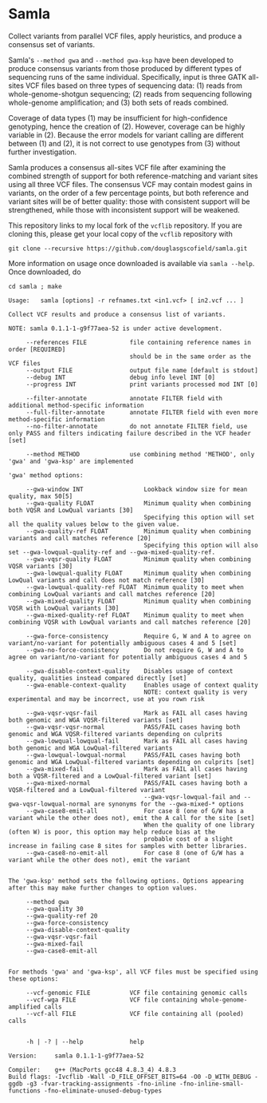 Samla
=====

Collect variants from parallel VCF files, apply heuristics, and produce a consensus set of variants.

Samla's `--method gwa` and `--method gwa-ksp` have been developed to produce consensus variants from those produced by different types of sequencing runs of the same individual.  Specifically, input is three GATK all-sites VCF files based on three types of sequencing data: (1) reads from whole-genome-shotgun sequencing; (2) reads from sequencing following whole-genome amplification; and (3) both sets of reads combined.

Coverage of data types (1) may be insufficient for high-confidence genotyping, hence the creation of (2).  However, coverage can be highly variable in (2).  Because the error models for variant calling are different between (1) and (2), it is not correct to use genotypes from (3) without further investigation.

Samla produces a consensus all-sites VCF file after examining the combined strength of support for both reference-matching and variant sites using all three VCF files.  The consensus VCF may contain modest gains in variants, on the order of a few percentage points, but both reference and variant sites will be of better quality: those with consistent support will be strengthened, while those with inconsistent support will be weakened.

This repository links to my local fork of the `vcflib` repository.  If you are cloning this, please get your local copy of the `vcflib` repository with

    git clone --recursive https://github.com/douglasgscofield/samla.git

More information on usage once downloaded is available via `samla --help`.  Once downloaded, do

    cd samla ; make

~~~~
Usage:   samla [options] -r refnames.txt <in1.vcf> [ in2.vcf ... ]

Collect VCF results and produce a consensus list of variants.

NOTE: samla 0.1.1-1-g9f77aea-52 is under active development.

     --references FILE            file containing reference names in order [REQUIRED]
                                  should be in the same order as the VCF files
     --output FILE                output file name [default is stdout]
     --debug INT                  debug info level INT [0]
     --progress INT               print variants processed mod INT [0]

     --filter-annotate            annotate FILTER field with additional method-specific information
     --full-filter-annotate       annotate FILTER field with even more method-specific information
     --no-filter-annotate         do not annotate FILTER field, use only PASS and filters indicating failure described in the VCF header [set]

     --method METHOD              use combining method 'METHOD', only 'gwa' and 'gwa-ksp' are implemented

'gwa' method options:

     --gwa-window INT                 Lookback window size for mean quality, max 50[5]
     --gwa-quality FLOAT              Minimum quality when combining both VQSR and LowQual variants [30]
                                      Specifying this option will set all the quality values below to the given value.
     --gwa-quality-ref FLOAT          Minimum quality when combining variants and call matches reference [20]
                                      Specifying this option will also set --gwa-lowqual-quality-ref and --gwa-mixed-quality-ref.
     --gwa-vqsr-quality FLOAT         Minimum quality when combining VQSR variants [30]
     --gwa-lowqual-quality FLOAT      Minimum quality when combining LowQual variants and call does not match reference [30]
     --gwa-lowqual-quality-ref FLOAT  Minimum quality to meet when combining LowQual variants and call matches reference [20]
     --gwa-mixed-quality FLOAT        Minimum quality when combining VQSR with LowQual variants [30]
     --gwa-mixed-quality-ref FLOAT    Minimum quality to meet when combining VQSR with LowQual variants and call matches reference [20]

     --gwa-force-consistency          Require G, W and A to agree on variant/no-variant for potentially ambiguous cases 4 and 5 [set]
     --gwa-no-force-consistency       Do not require G, W and A to agree on variant/no-variant for potentially ambiguous cases 4 and 5

     --gwa-disable-context-quality    Disables usage of context quality, qualities instead compared directly [set]
     --gwa-enable-context-quality     Enables usage of context quality
                                      NOTE: context quality is very experimental and may be incorrect, use at you rown risk

     --gwa-vqsr-vqsr-fail             Mark as FAIL all cases having both genomic and WGA VQSR-filtered variants [set]
     --gwa-vqsr-vqsr-normal           PASS/FAIL cases having both genomic and WGA VQSR-filtered variants depending on culprits
     --gwa-lowqual-lowqual-fail       Mark as FAIL all cases having both genomic and WGA LowQual-filtered variants
     --gwa-lowqual-lowqual-normal     PASS/FAIL cases having both genomic and WGA LowQual-filtered variants depending on culprits [set]
     --gwa-mixed-fail                 Mark as FAIL all cases having both a VQSR-filtered and a LowQual-filtered variant [set]
     --gwa-mixed-normal               PASS/FAIL cases having both a VQSR-filtered and a LowQual-filtered variant
                                      --gwa-vqsr-lowqual-fail and --gwa-vqsr-lowqual-normal are synonyms for the --gwa-mixed-* options
     --gwa-case8-emit-all             For case 8 (one of G/W has a variant while the other does not), emit the A call for the site [set]
                                      When the quality of one library (often W) is poor, this option may help reduce bias at the
                                      probable cost of a slight increase in failing case 8 sites for samples with better libraries.
     --gwa-case8-no-emit-all          For case 8 (one of G/W has a variant while the other does not), emit the variant


The 'gwa-ksp' method sets the following options. Options appearing after this may make further changes to option values.

     --method gwa
     --gwa-quality 30
     --gwa-quality-ref 20
     --gwa-force-consistency
     --gwa-disable-context-quality
     --gwa-vqsr-vqsr-fail
     --gwa-mixed-fail
     --gwa-case8-emit-all


For methods 'gwa' and 'gwa-ksp', all VCF files must be specified using these options:

     --vcf-genomic FILE           VCF file containing genomic calls
     --vcf-wga FILE               VCF file containing whole-genome-amplified calls
     --vcf-all FILE               VCF file containing all (pooled) calls


     -h | -? | --help             help

Version:     samla 0.1.1-1-g9f77aea-52

Compiler:    g++ (MacPorts gcc48 4.8.3_4) 4.8.3
Build flags: -Ivcflib -Wall -D_FILE_OFFSET_BITS=64 -O0 -D_WITH_DEBUG -ggdb -g3 -fvar-tracking-assignments -fno-inline -fno-inline-small-functions -fno-eliminate-unused-debug-types
~~~~

